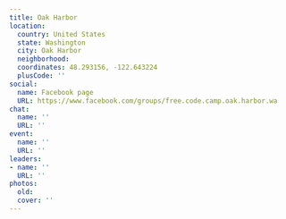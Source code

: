 ```yaml
---
title: Oak Harbor
location:
  country: United States
  state: Washington
  city: Oak Harbor
  neighborhood: 
  coordinates: 48.293156, -122.643224
  plusCode: ''
social:
  name: Facebook page
  URL: https://www.facebook.com/groups/free.code.camp.oak.harbor.wa
chat:
  name: ''
  URL: ''
event:
  name: ''
  URL: ''
leaders:
- name: ''
  URL: ''
photos:
  old: 
  cover: ''
---
```

